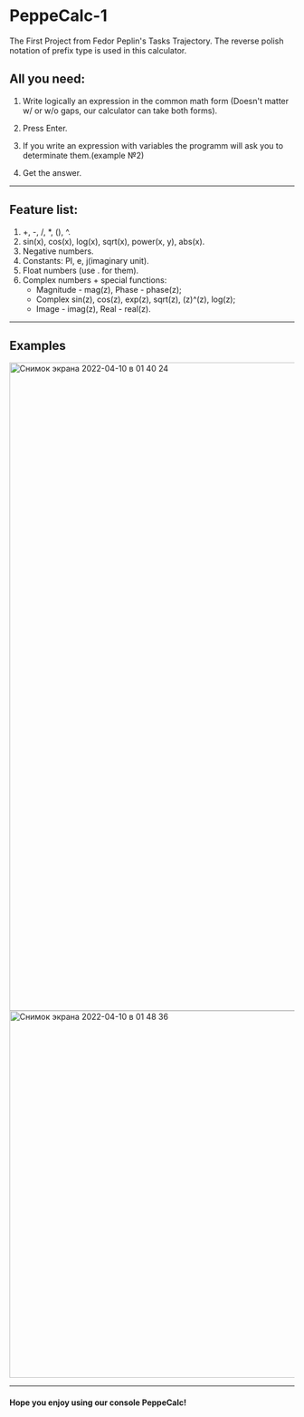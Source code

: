 # PeppeCalc-1
The First Project from Fedor Peplin's Tasks Trajectory.
The reverse polish notation of prefix type is used in this calculator.

## All you need:
1) Write logically an expression in the common math form (Doesn't matter w/ or w/o gaps, our calculator can take both forms).

2) Press Enter.

3) If you write an expression with variables the programm will ask you to determinate them.(example №2)

4) Get the answer.
---
## Feature list:

1) +, -, /, *, (), ^.
2) sin(x), cos(x), log(x), sqrt(x), power(x, y), abs(x).
3) Negative numbers.
4) Constants: PI, e, j(imaginary unit).
5) Float numbers (use . for them).
6) Complex numbers + special functions:
   - Magnitude - mag(z), Phase - phase(z);
   - Complex sin(z), cos(z), exp(z), sqrt(z), (z)^(z), log(z);
   - Image - imag(z), Real - real(z).
---
## Examples
<img width="1144" alt="Снимок экрана 2022-04-10 в 01 40 24" src="https://user-images.githubusercontent.com/100523204/162593850-fdbe2a32-ce56-42e2-8e52-97bac19aeefb.png">

<img width="648" alt="Снимок экрана 2022-04-10 в 01 48 36" src="https://user-images.githubusercontent.com/100523204/162594049-50fb5bf8-2776-4a5f-87c7-6c2e8e29b0ce.png">

---
#### Hope you enjoy using our console PeppeCalc!
